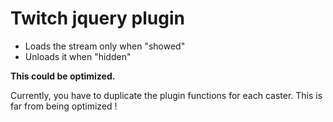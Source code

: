# Twitch jquery plugin

+ Loads the stream only when "showed"
+ Unloads it when "hidden"

__This could be optimized.__

Currently, you have to duplicate the plugin functions for each caster. This is far from being optimized !
